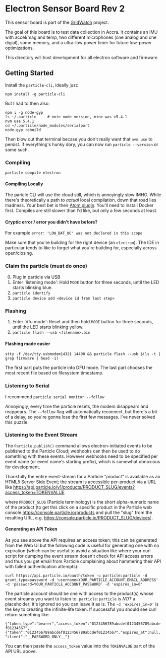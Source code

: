 # Electron Sensor Board Rev 2
This sensor board is part of the [GridWatch](http://grid.watch) project.

The goal of this board is to test data collection in Accra. It contains 
an IMU with accel/mag and temp, two different microphones (one analog and
one digial), some memory, and a ultra-low power timer for future low-power 
optimizations. 

This directory will host development for all electron software and firmware.


Getting Started
---------------

Install the `particle-cli`, ideally just:

    npm install -g particle-cli

But I had to then also:

    npm i -g node-gyp
    ls ~/.particle     # note node version, mine was v5.4.1
    nvm use 5.4.1
    cd ~/.particle/node_modules/serialport
    node-gyp rebuild

Then blow out that terminal becase you don't really want that `nvm use` to persist.
If everything's hunky dory, you can now run `particle --version` or some such.


### Compiling

    particle compile electron
    
#### Compiling Locally

The paricle CLI will use the cloud still, which is annoyingly slow IMHO.
While there's theoretically a path to _actual_ local compilation, down that road
lies madness. Your best bet is their [Atom plugin](https://atom.io/packages/particle-dev-local-compiler).
You'll need to install Docker first. Compiles are still slower than I'd like,
but only a few seconds at least.

#### Cryptic error / error you didn't have before?

For example `error: 'LOW_BAT_UC' was not declared in this scope`

Make sure that you're building for the right device (an `electron`).
The IDE in particular tends to like to forget what you're building for,
especially across open/closing.

### Claim the particle (must do once)

  0. Plug in particle via USB
  1. Enter 'listening mode': Hold `MODE` button for three seconds, until the
     LED starts blinking blue.
  2. `particle identify`
  3. `particle device add <device id from last step>`

### Flashing

  1. Enter 'dfu mode': Reset and then hold `MODE` button for three seconds,
     until the LED starts blinking yellow.
  2. `particle flash --usb <filename>.bin`
  
#### Flashing made easier

`stty -f /dev/tty.usbmodem14321 14400 && particle flash --usb $(ls -t | grep firmware | head -1)`

The first part puts the particle into DFU mode. The last part chooses the most
recent file based on filesystem timestamp.
  
### Listening to Serial

I recommend `particle serial monitor --follow`

Annoyingly, every time the particle resets, the modem disappears and reappears.
The `--follow` flag will automatically reconnect, but there's a bit of a delay,
so you're gonna lose the first few messages. I've never solved this puzzle.

### Listening to the Event Stream

The `Particle.publish()` command allows electron-initiated events to be published to the Particle Cloud; webhooks can then be used to do something with these events. However webhooks need to be specified per event name (or event name's starting prefix), which is somewhat obnoxious for development. 

Thankfully the entire event-stream for a Particle "product" is available as an HTML5 Server Side Event; the stream is accessible per-product via a URL like https://api.particle.io/v1/products/PRODUCT_SLUG/events?access_token=TOKENVALUE

where `PRODUCT_SLUG` (Particle terminology) is the short alpha-numeric name of the product (to get this click on a specific product in the Particle web console https://console.particle.io/products and pull the "slug" from the resulting URL, e.g. https://console.particle.io/PRODUCT_SLUG/devices).

#### Generating an API Token

As you see above the API requires an access token; this can be generated from the Web UI but the following code is useful for generating one with no expiration (which can be useful to avoid a situation like where your curl script for dumping the event stream doesn't check for API access errors and thus you get email from Particle complaining about hammering their API with failed authentication attempts):

`curl https://api.particle.io/oauth/token -u particle:particle -d grant_type=password -d 'username=YOUR_PARTICLE_ACCOUNT_EMAIL_ADDRESS' -d 'password=YOUR_PARTICLE_ACCOUNT_PASSWORD’ -d 'expires_in=0'`

The particle account should be one with access to the product(s) whose event streams you want to listen to. `particle:particle` is *NOT* a placeholder; it's ignored so you can leave it as is. The `-d 'expires_in=0'` is the key to creating the infinite-life token. If successful you should see curl return something like:

`{"token_type":"bearer","access_token":"0123456789abcdef0123456789abcdef01234567",
{"token":"0123456789abcdef0123456789abcdef01234567","expires_at":null,"client":"__PASSWORD_ONLY__"}`

You can then paste the `access_token` value into the `TOKENVALUE` part of the API URL above.





